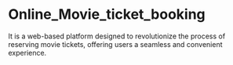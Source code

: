 # Online_Movie_ticket_booking
It is a web-based platform designed to revolutionize the process of reserving movie tickets, offering users a seamless and convenient experience.
